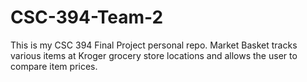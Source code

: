 # CSC-394-Team-2
This is my CSC 394 Final Project personal repo.
Market Basket tracks various items at Kroger grocery store locations and allows the user to compare item prices.
